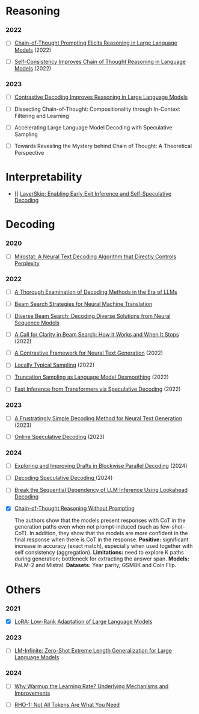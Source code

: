 # Reasoning

### 2022

- [ ] [Chain-of-Thought Prompting Elicits Reasoning in Large Language Models](https://arxiv.org/abs/2201.11903) (2022)

- [ ] [Self-Consistency Improves Chain of Thought Reasoning in Language Models](https://arxiv.org/abs/2203.11171) (2022)

### 2023

- [ ] [Contrastive Decoding Improves Reasoning in Large Language Models](https://arxiv.org/abs/2309.09117)

- [ ] Dissecting Chain-of-Thought: Compositionality through In-Context Filtering and Learning

- [ ] Accelerating Large Language Model Decoding with Speculative Sampling

- [ ] Towards Revealing the Mystery behind Chain of Thought: A Theoretical Perspective

# Interpretability

- [] [LayerSkip: Enabling Early Exit Inference and Self-Speculative Decoding](https://arxiv.org/pdf/2404.16710)

# Decoding

### 2020

- [ ] [Mirostat: A Neural Text Decoding Algorithm that Directly Controls Perplexity](https://arxiv.org/abs/2007.14966)

### 2022

- [ ] [A Thorough Examination of Decoding Methods in the Era of LLMs](https://arxiv.org/abs/2402.06925)

- [ ] [Beam Search Strategies for Neural Machine Translation](https://arxiv.org/abs/1702.01806)

- [ ] [Diverse Beam Search: Decoding Diverse Solutions from Neural Sequence Models](https://arxiv.org/abs/1610.02424)

- [ ] [A Call for Clarity in Beam Search: How It Works and When It Stops](https://arxiv.org/abs/2204.05424) (2022)

- [ ] [A Contrastive Framework for Neural Text Generation](https://arxiv.org/abs/2202.06417) (2022)

- [ ] [Locally Typical Sampling](https://arxiv.org/abs/2202.00666) (2022)
 
- [ ] [Truncation Sampling as Language Model Desmoothing](https://arxiv.org/abs/2210.15191) (2022)

- [ ] [Fast Inference from Transformers via Speculative Decoding](https://arxiv.org/abs/2211.17192) (2022)

### 2023

- [ ] [A Frustratingly Simple Decoding Method for Neural Text Generation](https://arxiv.org/abs/2305.12675) (2023)

- [ ] [Online Speculative Decoding](https://arxiv.org/abs/2310.07177) (2023)

### 2024

- [ ] [Exploring and Improving Drafts in Blockwise Parallel Decoding](https://arxiv.org/abs/2007.14966) (2024)

- [ ] [Decoding Speculative Decoding
](https://arxiv.org/abs/2402.01528) (2024)

- [ ] [Break the Sequential Dependency of LLM Inference Using Lookahead Decoding](https://arxiv.org/abs/2402.02057)

- [x] [Chain-of-Thought Reasoning Without Prompting](https://arxiv.org/abs/2402.10200)

    The authors show that the models present responses with CoT in the generation paths even when not prompt-induced (such as few-shot-CoT). In addition, they show that the models are more confident in the final response when there is CoT in the response. **Positive:** significant increase in accuracy (exact match), especially when used together with self consistency (aggregation). **Limitations:** need to explore K paths during generation; bottleneck for extracting the answer span. **Models:** PaLM-2 and Mistral. **Datasets:** Year parity, GSM8K and Coin Flip.

# Others

### 2021

- [x] [LoRA: Low-Rank Adaptation of Large Language Models](https://arxiv.org/abs/2106.09685) 

### 2023

- [ ] [LM-Infinite: Zero-Shot Extreme Length Generalization
for Large Language Models](https://arxiv.org/abs/2308.16137)

### 2024

- [ ] [Why Warmup the Learning Rate?
Underlying Mechanisms and Improvements](https://arxiv.org/abs/2406.09405)

- [ ] [RHO-1: Not All Tokens Are What You Need](https://arxiv.org/abs/2404.07965) 
